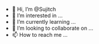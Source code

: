 - 👋 Hi, I’m @Sujitch
- 👀 I’m interested in ...
- 🌱 I’m currently learning ...
- 💞️ I’m looking to collaborate on ...
- 📫 How to reach me ...

<!---
Sujitch/Sujitch is a ✨ special ✨ repository because its `README.md` (this file) appears on your GitHub profile.
You can click the Preview link to take a look at your changes.
--->
